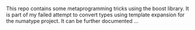 This repo contains some metaprogramming tricks using the boost library. It is part of my failed attempt to convert types using template expansion for the numatype project. 
It can be further documented ...

